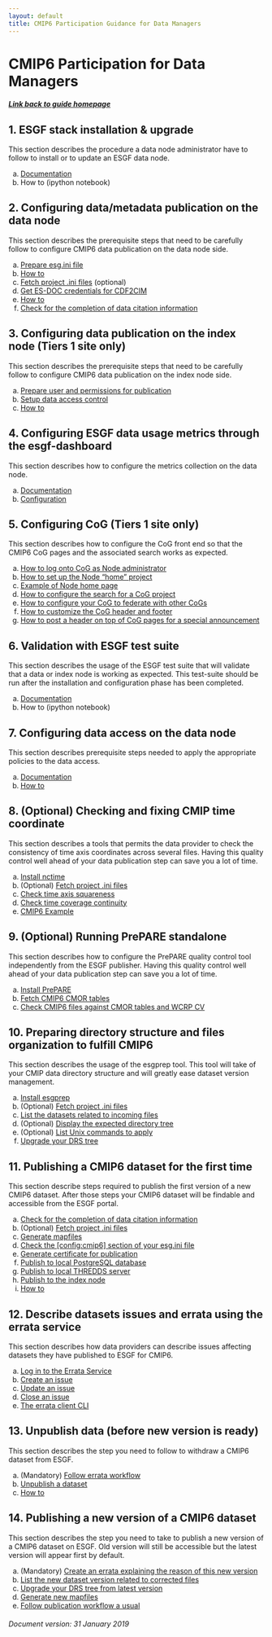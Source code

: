 ```yaml
---
layout: default
title: CMIP6 Participation Guidance for Data Managers
---
```


<style type="text/css">
    ol { list-style-type: lower-alpha; }
</style>

# CMIP6 Participation for Data Managers
##### [Link back to guide homepage][guide]

## 1. ESGF stack installation & upgrade
    
This section describes the procedure a data node administrator have to follow to install or to update an ESGF data node.

1. [Documentation](https://github.com/ESGF/esgf-installer/wiki)
2. How to (ipython notebook)

## 2. Configuring data/metadata publication on the data node

This section describes the prerequisite steps that need to be carefully follow to configure CMIP6 data publication on the data node side.

1. [Prepare esg.ini file](https://esgf.github.io/esg-publisher/configuration.html#the-default-config-file-esg-ini)
2. [How to](https://github.com/ESGF/esg-publisher/blob/master/notebooks/cmip6-config.ipynb)
3. [Fetch project .ini files](http://esgf.github.io/esgf-prepare/fetchini.html) (optional)
4. [Get ES-DOC credentials for CDF2CIM](https://docs.google.com/document/d/1NkBl9Uk6qImb86d4SmDEEHt6me8huxU7UcTZMldxoVI/edit#)
5. [How to](https://github.com/agstephens/esdoc-cdf2cim/blob/master/notebooks/cdf2cim-for-cmip6-data-managers.ipynb)
6. [Check for the completion of data citation information](http://cmip6cite.wdc-climate.de/#Information-for-ESGF-Data-Node-Managers)

## 3. Configuring data publication on the index node (Tiers 1 site only)

This section describes the prerequisite steps that need to be carefully follow to configure CMIP6 data publication on the index node side.

1. [Prepare user and permissions for publication](https://esgf.github.io/esg-publisher/configuration.html#prepare-user-and-permissions-for-publication)
2. [Setup data access control](https://www.earthsystemcog.org/projects/cog/esgf_cog_data_access_control_setup)
3. [How to](https://github.com/ESGF/esg-publisher/blob/master/notebooks/cmip6-config.ipynb)

## 4. Configuring ESGF data usage metrics through the esgf-dashboard

This section describes how to configure the metrics collection on the data node.

1. [Documentation](https://docs.google.com/document/d/1_ra2swkpdxaQuatcYTc6P8bx5HLnsH7lidgEwAVbEXE/edit#bookmark=kix.bfy9sk70gr7a)
2. [Configuration](https://docs.google.com/document/d/1_ra2swkpdxaQuatcYTc6P8bx5HLnsH7lidgEwAVbEXE/edit#bookmark=kix.st7dz7nolrrw)

## 5. Configuring CoG (Tiers 1 site only)

This section describes how to configure the CoG front end so that the CMIP6 CoG pages and the associated search works as expected.

1. [How to log onto CoG as Node administrator](https://www.earthsystemcog.org/projects/cog/esgf_cog_node_administrator_login)
2. [How to set up the Node “home” project](https://www.earthsystemcog.org/projects/cog/esgf_cog_home_project_setup)
3. [Example of Node home page](https://www.earthsystemcog.org/projects/cog/doc/home_project_example)
4. [How to configure the search for a CoG project](https://www.earthsystemcog.org/projects/cog/esgf_cog_data_search_configuration)
5. [How to configure your CoG to federate with other CoGs](https://www.earthsystemcog.org/projects/cog/doc/node_federation)
6. [How to customize the CoG header and footer](https://www.earthsystemcog.org/projects/cog/header_footer)
7. [How to post a header on top of CoG pages for a special announcement](https://www.earthsystemcog.org/projects/cog/doc/notification_header)

## 6. Validation with ESGF test suite

This section describes the usage of the ESGF test suite that will validate that a data or index node is working as expected. This test-suite should be run after the installation and configuration phase has been completed.

1. [Documentation](https://github.com/ESGF/esgf-test-suite)
2. How to (ipython notebook)

## 7. Configuring data access on the data node

This section describes prerequisite steps needed to apply the appropriate policies to the data access.

1. [Documentation](https://www.earthsystemcog.org/projects/cog/esgf_cog_data_access_control_setup)
2. [How to](https://github.com/ESGF/esg-publisher/blob/master/notebooks/cmip6-config.ipynb)

## 8. (Optional) Checking and fixing CMIP time coordinate

This section describes a tools that permits the data provider to check the consistency of time axis coordinates across several files. Having this quality control well ahead of your data publication step can save you a lot of time.

1. [Install nctime](http://prodiguer.github.io/nctime/installation.html)
2. (Optional) [Fetch project .ini files](http://esgf.github.io/esgf-prepare/fetchini.html)
3. [Check time axis squareness](http://prodiguer.github.io/nctime/axis.html)
4. [Check time coverage continuity](http://prodiguer.github.io/nctime/overlap.html)
5. [CMIP6 Example](https://github.com/Prodiguer/nctime/blob/master/docs/howto.ipynb)

## 9. (Optional) Running PrePARE standalone

This section describes how to configure the PrePARE quality control tool independently from the ESGF publisher. Having this quality control well ahead of your data publication step can save you a lot of time.

1. [Install PrePARE](https://cmor.llnl.gov/mydoc_cmor3_conda/)
2. [Fetch CMIP6 CMOR tables](http://esgf.github.io/esgf-prepare/fetchtables.html)
3. [Check CMIP6 files against CMOR tables and WCRP CV](https://github.com/glevava/cmor/blob/PrePARE_glevava/LibCV/PrePARE/notebooks/PrePARE-howto-ipsl.ipynb)

## 10. Preparing directory structure and files organization to fulfill CMIP6 

This section describes the usage of the esgprep tool. This tool will take of your CMIP data directory structure and will greatly ease dataset version management.

1. [Install esgprep](http://esgf.github.io/esgf-prepare/installation.html)
2. (Optional) [Fetch project .ini files](http://esgf.github.io/esgf-prepare/fetchini.html)
3. [List the datasets related to incoming files](http://esgf.github.io/esgf-prepare/drs.html#list-the-datasets-related-to-the-incoming-files)
4. (Optional) [Display the expected directory tree](http://esgf.github.io/esgf-prepare/drs.html#visualize-the-excepted-drs-tree)
5. (Optional) [List Unix commands to apply](http://esgf.github.io/esgf-prepare/drs.html#list-unix-command-to-apply)
6. [Upgrade your DRS tree](http://esgf.github.io/esgf-prepare/drs.html#run-the-drs-upgrade)

## 11. Publishing a CMIP6 dataset for the first time

This section describe steps required to publish the first version of a new CMIP6 dataset. After those steps your CMIP6 dataset will be findable and accessible from the ESGF portal.

1. [Check for the completion of data citation information](http://cmip6cite.wdc-climate.de/#Information-for-ESGF-Data-Node-Managers)
2. (Optional) [Fetch project .ini files](http://esgf.github.io/esgf-prepare/fetchini.html)
3. [Generate mapfiles](http://esgf.github.io/esgf-prepare/mapfiles.html)
4. [Check the [config:cmip6] section of your esg.ini file](http://esgf.github.io/esg-publisher/configuration.html#the-default-config-file-esg-ini)
5. [Generate certificate for publication](http://esgf.github.io/esg-publisher/configuration.html#myproxy-logon)
6. [Publish to local PostgreSQL database](http://esgf.github.io/esg-publisher/usage.html#publish-to-local-postgres-database)
7. [Publish to local THREDDS server](http://esgf.github.io/esg-publisher/usage.html#publish-to-local-thredds-server)
8. [Publish to the index node](http://esgf.github.io/esg-publisher/usage.html#publish-to-index-node)
9. [How to](https://github.com/ESGF/esg-publisher/blob/master/notebooks/cmip6-publishing.ipynb)

## 12. Describe datasets issues and errata using the errata service

This section describes how data providers can describe issues affecting datasets they have published to ESGF for CMIP6.

1. [Log in to the Errata Service](https://es-doc.github.io/esdoc-errata-client/login.html)
2. [Create an issue](https://es-doc.github.io/esdoc-errata-client/create.html)
3. [Update an issue](https://es-doc.github.io/esdoc-errata-client/update.html)
4. [Close an issue](https://es-doc.github.io/esdoc-errata-client/close.html)
5. [The errata client CLI](https://es-doc.github.io/esdoc-errata-client/client.html)

## 13. Unpublish data (before new version is ready)

This section describes the step you need to follow to withdraw a CMIP6 dataset from ESGF.

1. (Mandatory) [Follow errata workflow](https://docs.google.com/document/d/1y6Nd0Bea6VC6iTguFwHZr2uMM56VSpaqaXtQxCX5t-U/edit#heading=h.bu09kcyyw69m)
2. [Unpublish a dataset](http://esgf.github.io/esg-publisher/usage.html#unpublication)
3. [How to](https://github.com/ESGF/esg-publisher/blob/master/notebooks/data-retract.ipynb)

## 14. Publishing a new version of a CMIP6 dataset

This section describes the step you need to take to publish a new version of a CMIP6 dataset on ESGF. Old version will still be accessible but the latest version will appear  first by default.

1. (Mandatory) [Create an errata explaining the reason of this new version](https://docs.google.com/document/d/1y6Nd0Bea6VC6iTguFwHZr2uMM56VSpaqaXtQxCX5t-U/edit#heading=h.fdv7vt46bwx5)
2. [List the new dataset version related to corrected files](http://esgf.github.io/esgf-prepare/drs.html#list-the-datasets-related-to-the-incoming-files)
3. [Upgrade your DRS tree from latest version](http://esgf.github.io/esgf-prepare/drs.html#run-the-drs-upgrade-from-the-latest-version)
4. [Generate new mapfiles](http://esgf.github.io/esgf-prepare/mapfiles.html)
5. [Follow publication workflow a usual](https://docs.google.com/document/d/1y6Nd0Bea6VC6iTguFwHZr2uMM56VSpaqaXtQxCX5t-U/edit#heading=h.jsb9tnkrcf9s)


###### Document version: 31 January 2019

[guide]: index.html